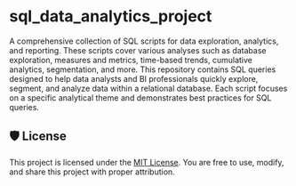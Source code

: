 # sql_data_analytics_project

A comprehensive collection of SQL scripts for data exploration, analytics, and reporting. These scripts cover various analyses such as database exploration, measures and metrics, time-based trends, cumulative analytics, segmentation, and more.
This repository contains SQL queries designed to help data analysts and BI professionals quickly explore, segment, and analyze data within a relational database. Each script focuses on a specific analytical theme and demonstrates best practices for SQL queries.

## 🛡️ License
This project is licensed under the [MIT License](LICENSE). You are free to use, modify, and share this project with proper attribution.

